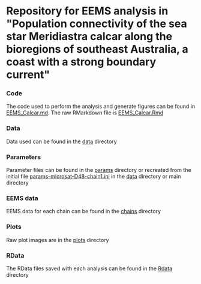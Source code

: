 # Repository for EEMS analysis in "Population connectivity of the sea star Meridiastra calcar along the bioregions of southeast Australia, a coast with a strong boundary current"

### Code
The code used to perform the analysis and generate figures can be found in [EEMS_Calcar.md](./EEMS_Calcar.md). The raw RMarkdown file is [EEMS_Calcar.Rmd](./EEMS_Calcar.md)

### Data
Data used can be found in the [data](./data) directory

### Parameters
Parameter files can be found in the [params](./params) directory or recreated from the initial file [params-microsat-D48-chain1.ini](./params-microsat-D48-chain1.ini) in the [data](./data) directory or main directory

### EEMS data
EEMS data for each chain can be found in the [chains](./chains) directory

### Plots
Raw plot images are in the [plots](./plots) directory

### RData
The RData files saved with each analysis can be found in the [Rdata](./Rdata) directory
